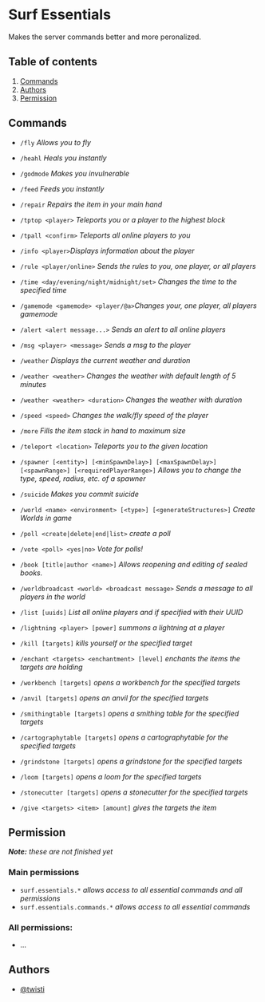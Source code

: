 
  

# Surf Essentials

  

Makes the server commands better and more peronalized.

## Table of contents

  

1. [Commands](#Commands)
2. [Authors](#Authors)
3. [Permission](#Permission)

## Commands

  

- `/fly` _Allows you to fly_

- `/heahl` _Heals you instantly_

- `/godmode` _Makes you invulnerable_

- `/feed` _Feeds you instantly_

- `/repair` _Repairs the item in your main hand_

- `/tptop <player>` _Teleports you or a player to the highest block_

- `/tpall <confirm>` _Teleports all online players to you_

- `/info <player>`_Displays information about the player_

- `/rule <player/online>` _Sends the rules to you, one player, or all players_

- `/time <day/evening/night/midnight/set>` _Changes the time to the specified time_

- `/gamemode <gamemode> <player/@a>`_Changes your, one player, all players gamemode_

- `/alert <alert message...>` _Sends an alert to all online players_

- `/msg <player> <message>` _Sends a msg to the player_

- `/weather` _Displays the current weather and duration_

- `/weather <weather>` _Changes the weather with default length of 5 minutes_

- `/weather <weather> <duration>` _Changes the weather with duration_

- `/speed <speed>` _Changes the walk/fly speed of the player_

- `/more` _Fills the item stack in hand to maximum size_

- `/teleport <location>` _Teleports you to the given location_

- `/spawner [<entity>] [<minSpawnDelay>] [<maxSpawnDelay>] [<spawnRange>] [<requiredPlayerRange>]` _Allows you to change the type, speed, radius, etc. of a spawner_

- `/suicide` _Makes you commit suicide_

- `/world <name> <environment> [<type>] [<generateStructures>]` _Create Worlds in game_

- `/poll <create|delete|end|list>` _create a poll_

- `/vote <poll> <yes|no>` _Vote for polls!_

- `/book [title|author <name>]` _Allows reopening and editing of sealed books._

- `/worldbroadcast <world> <broadcast message>` _Sends a message to all players in the world_

- `/list [uuids]` _List all online players and if specified with their UUID_

- `/lightning <player> [power]` _summons a lightning at a player_

- `/kill [targets]` _kills yourself or the specified target_

- `/enchant <targets> <enchantment> [level]` _enchants the items the targets are holding_

- `/workbench [targets]` _opens a workbench for the specified targets_

- `/anvil [targets]` _opens an anvil for the specified targets_

- `/smithingtable [targets]` _opens a smithing table for the specified targets_

- `/cartographytable [targets]` _opens a cartographytable for the specified targets_

- `/grindstone [targets]` _opens a grindstone for the specified targets_

- `/loom [targets]` _opens a loom for the specified targets_

- `/stonecutter [targets]` _opens a stonecutter for the specified targets_

- `/give <targets> <item> [amount]` _gives the targets the item_

## Permission
***Note:** these are not finished yet*

### Main permissions
- `surf.essentials.*` _allows access to all essential commands and all permissions_
- `surf.essentials.commands.*` _allows access to all essential commands_

### All permissions:
- ...

## Authors

  

- [@twisti](https://git.slne.dev/twisti)
